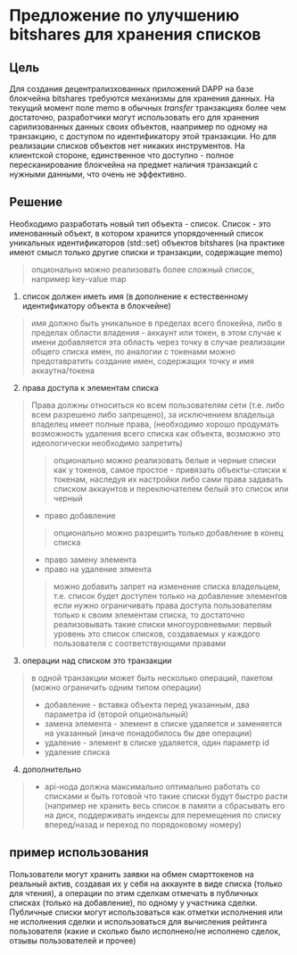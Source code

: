 # Предложение по улучшению bitshares для хранения списков #

## Цель ##
Для создания децентрализхованных приложений DAPP на базе блокчейна bitshares требуются механизмы для хранения данных.
На текущий момент поле memo в обычных *transfer* транзакциях более чем достаточно, разработчики могут использовать его для хранения сарилизованных данных своих объектов, наапример по одному на транзакцию, с доступом по идентификатору этой транзакции.
Но для реализации списков объектов нет никаких инструментов. На клиентской стороне, единственное что доступно - полное пересканирование блокчейна на предмет наличия транзакций с нужными данными, что очень не эффективно.
## Решение ##
Необходимо разработать новый тип объекта - список.
Список - это именованный объект, в котором хранится упорядоченный список уникальных идентификаторов (std::set<id>) объектов bitshares (на практике имеют смысл только другие списки и транзакции, содержащие memo)
> опционально можно реализовать более сложный список, например key-value map
1. список должен иметь имя (в дополнение к естественному идентификатору объекта в блокчейне)
> имя должно быть уникальное в пределах всего блокейна, либо в пределах области владения - аккаунт или токен, в этом случае к имени добавляется эта область через точку
> в случае реализации общего списка имен, по аналогии с токенами можно предотавратить создание имен, содержащих точку и имя аккаутна/токена
2. права доступа к элементам списка
> Права должны относиться ко всем пользователям сети (т.е. либо всем разрешено либо запрещено), за исключением владельца
> владелец имеет полные права, (необходимо хорошо продумать возможность удаления всего списка как объекта, возможно это идеологически необходимо запретить)
>> опционально можно реализовать белые и черные списки как у токенов, самое простое - привязать объекты-списки к токенам, наследуя их настройки
>> либо сами права задавать списком аккаунтов и переключателем белый это список или черный
> * право добавление
>> опционально можно разрешить только добавление в конец списка
> * право замену элемента
> * право на удаление элмента
>> можно добавить запрет на изменение списка владельцем, т.е. список будет доступен только на добавление элементов
>> если нужно ограничивать права доступа пользователям только к своим элементам списка, то достаточно реализовывать такие списки многоуровневыми: первый уровень это список списков, создаваемых у каждого пользователя с соответствующими правами
3. операции над списком это транзакции
> в одной транзакции может быть несколько операций, пакетом (можно ограничить одним типом операции)
> * добавление - вставка объекта перед указанным, два параметра id (второй опциональный)
> * замена элемента - элемент в списке удаляется и заменяется на указанный (иначе понадобилось бы две операции)
> * удаление - элемент в списке удаляется, один параметр id
> * удаление списка
4. дополнительно
> * api-нода должна максимально оптимально работать со списками и быть готовой что такие списки будут быстро расти (например не хранить весь список в памяти а сбрасывать его на диск, поддерживать индексы для перемещения по списку вперед/назад и переход по порядоковому номеру)
## пример использования ##
Пользователи могут хранить заявки на обмен смарттокенов на реальный актив, создавая их у себя на аккаунте в виде списка (только для чтения), а операции по этим сделкам отмечать в публичных списках (только на добавление), по одному у участника сделки.
Публичные списки могут использоваться как отметки исполнения или не исполнения сделки и использоваться для вычисления рейтинга пользователя (какие и сколько было исполнено/не исполнено сделок, отзывы пользователей и прочее)

